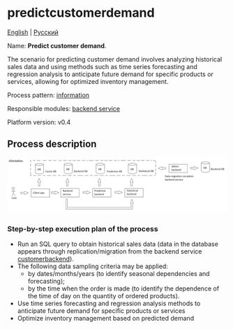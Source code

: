 # predictcustomerdemand

[English](predictcustomerdemand.md) | [Русский](predictcustomerdemand.ru.md)

Name: **Predict customer demand**.

The scenario for predicting customer demand involves analyzing historical sales data and using methods such as time series forecasting and regression analysis to anticipate future demand for specific products or services, allowing for optimized inventory management.

Process pattern: [information](../../processpatterns/information.md)

Responsible modules: [backend service](../../backend/predictivebackend.md)

Platform version: v0.4

## Process description

![information_overall](../../img/processpatterns/information_overall.png)

### Step-by-step execution plan of the process

- Run an SQL query to obtain historical sales data (data in the database appears through replication/migration from the backend service [customerbackend](../../backend/customerbackend.ru.md)).
- The following data sampling criteria may be applied:
    - by dates/months/years (to identify seasonal dependencies and forecasting);
    - by the time when the order is made (to identify the dependence of the time of day on the quantity of ordered products).
- Use time series forecasting and regression analysis methods to anticipate future demand for specific products or services
- Optimize inventory management based on predicted demand
